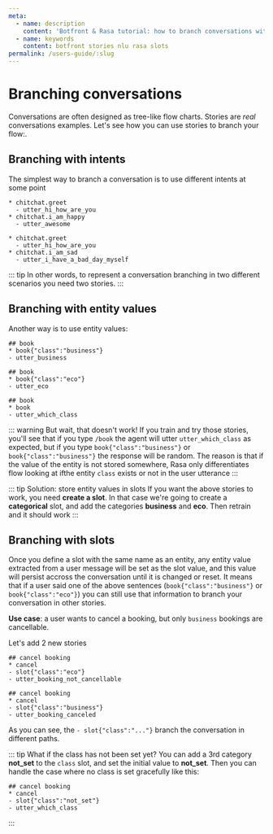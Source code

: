 ```yaml
---
meta:
  - name: description
    content: 'Botfront & Rasa tutorial: how to branch conversations with stories'
  - name: keywords
    content: botfront stories nlu rasa slots
permalink: /users-guide/:slug
---
```


# Branching conversations

Conversations are often designed as tree-like flow charts. Stories are *real* conversations examples. Let's see how you can use stories to branch your flow:.

## Branching with intents

The simplest way to branch a conversation is to use different intents at some point

```md{3}
* chitchat.greet
  - utter_hi_how_are_you
* chitchat.i_am_happy
  - utter_awesome
```

```md{3}
* chitchat.greet
  - utter_hi_how_are_you
* chitchat.i_am_sad
  - utter_i_have_a_bad_day_myself
```

::: tip
In other words, to represent a conversation branching in two different scenarios you need two stories.
:::

## Branching with entity values

Another way is to use entity values:

```
## book
* book{"class":"business"}
- utter_business
```

```
## book
* book{"class":"eco"}
- utter_eco
```

```
## book
* book
- utter_which_class
```

::: warning But wait, that doesn't work!
If you train and try those stories, you'll see that if you type `/book` the agent will utter `utter_which_class` as expected, but if you type `book{"class":"business"}` or `book{"class":"business"}` the response will be 
random. The reason is that if the value of the entity is not stored somewhere, Rasa only differentiates flow looking at ifthe entity `class` exists or not in the user utterance
:::

::: tip Solution: store entity values in slots
If you want the above stories to work, you need **create a slot**. In that case we're going to create a **categorical** slot, and add the categories **business** and **eco**. Then retrain and it should work
:::

## Branching with slots

Once you define a slot with the same name as an entity, any entity value extracted from a user message will be set as the slot value, and this value will persist accross the conversation until it is changed or reset.
It means that if a user said one of the above sentences (`book{"class":"business"}` or `book{"class":"eco"}`) you can still use that information to branch your conversation in other stories. 

**Use case**: a user wants to cancel a booking, but only `business` bookings are cancellable. 

Let's add 2 new stories

```{3}
## cancel booking
* cancel
- slot{"class":"eco"}
- utter_booking_not_cancellable
```

```{3}
## cancel booking
* cancel
- slot{"class":"business"}
- utter_booking_canceled
```

As you can see, the `- slot{"class":"..."}` branch the conversation in different paths.

::: tip What if the class has not been set yet?
You can add a 3rd category **not_set** to the `class` slot, and set the initial value to **not_set**. Then you can handle the case where no class is set gracefully like this:
```{3}
## cancel booking
* cancel
- slot{"class":"not_set"}
- utter_which_class
```
:::

